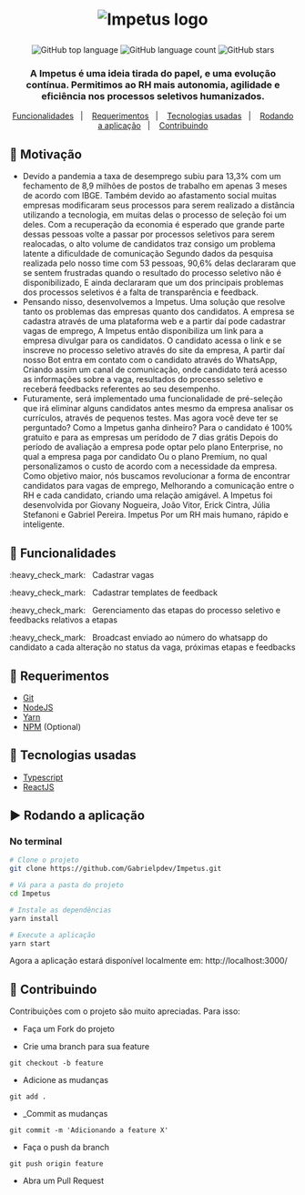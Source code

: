 <h1 align="center"> 

![Impetus logo](https://lh4.googleusercontent.com/FBLUWLTkPBzbUTpib4HENn9cc0R4fv9Vd1oVVOJYhVqKqN0B9HSlYG4Be1GtMms3-sXkseo2fJtKQVaoi2o=w1366-h635)

</h1>

<p align="center">
  <img alt="GitHub top language" src="https://img.shields.io/github/languages/top/Gabrielpdev/Impetus?style=flat-square&color=FF5844">
  <img alt="GitHub language count" src="https://img.shields.io/github/languages/count/Gabrielpdev/Impetus?style=flat-square&color=FF5844">
  <img alt="GitHub stars" src="https://img.shields.io/github/stars/Gabrielpdev/Impetus?style=flat-square&color=FF5844"> 
</p>

<h3 align="center"> A Impetus é uma ideia tirada do papel, e uma evolução contínua. Permitimos ao RH mais autonomia, agilidade e eficiência nos processos seletivos humanizados. </h3>

<p align="center">
  <a href="#bookmark-Funcionalidades">Funcionalidades</a>&nbsp;&nbsp;&nbsp;|&nbsp;&nbsp;&nbsp;
  <a href="#construction-Requerimentos">Requerimentos</a>&nbsp;&nbsp;&nbsp;|&nbsp;&nbsp;&nbsp;
  <a href="#rocket-Tecnologias-usadas">Tecnologias usadas</a>&nbsp;&nbsp;&nbsp;|&nbsp;&nbsp;&nbsp;
  <a href="#arrow_forward-Rodando-a-aplicação">Rodando a aplicação</a>&nbsp;&nbsp;&nbsp;|&nbsp;&nbsp;&nbsp;
  <a href="#rocket-Contribuindo">Contribuindo</a>
</p>

## :rotating_light: Motivação

- Devido a pandemia a taxa de desemprego subiu para 13,3% com um fechamento de 8,9 milhões de postos de trabalho em apenas 3 meses de acordo com IBGE.  Também devido ao afastamento social muitas empresas modificaram seus processos para serem realizado a distância utilizando a tecnologia, em muitas delas o processo de seleção foi um deles. Com a recuperação da economia é esperado que grande parte dessas pessoas volte a passar por processos seletivos para serem realocadas, o alto volume de candidatos traz consigo um problema latente a dificuldade de comunicação Segundo dados da pesquisa realizada pelo nosso time com 53 pessoas, 90,6% delas declararam que se sentem frustradas quando o resultado do processo seletivo não é disponibilizado, E ainda declararam que um dos principais problemas dos processos seletivos é a falta de transparência e feedback.
- Pensando nisso, desenvolvemos a Impetus. Uma solução que resolve tanto os problemas das empresas quanto dos candidatos. A empresa se cadastra através de uma plataforma web e a partir daí pode cadastrar vagas de emprego, A Impetus então disponibiliza um link para a empresa divulgar para os candidatos. O candidato acessa o link e se inscreve no processo seletivo através do site da empresa, A partir daí nosso Bot entra em contato com o candidato através do WhatsApp, Criando assim um canal de comunicação, onde candidato terá acesso as informações sobre a vaga, resultados do processo seletivo e receberá feedbacks referentes ao seu desempenho.
- Futuramente, será implementado uma funcionalidade de pré-seleção que irá eliminar alguns candidatos antes mesmo da empresa analisar os currículos, através de pequenos testes. Mas agora você deve ter se perguntado? Como a Impetus ganha dinheiro? Para o candidato é 100% gratuito e para as empresas um perídodo de 7 dias grátis Depois do período de avaliação a empresa pode optar pelo plano Enterprise, no qual a empresa paga por candidato Ou o plano Premium, no qual personalizamos o custo de acordo com a necessidade da empresa. Como objetivo maior, nós buscamos revolucionar a forma de encontrar candidatos para vagas de emprego, Melhorando a comunicação entre o RH e cada candidato, criando uma relação amigável. A Impetus foi desenvolvida por Giovany Nogueira, João Vitor, Erick Cintra, Júlia Stefanoni e Gabriel Pereira. Impetus Por um RH mais humano, rápido e inteligente.

## :bookmark: Funcionalidades
<p> :heavy_check_mark: &nbsp Cadastrar vagas </p>
<p> :heavy_check_mark: &nbsp Cadastrar templates de feedback </p>
<p> :heavy_check_mark: &nbsp Gerenciamento das etapas do processo seletivo e feedbacks relativos a etapas </p>
<p> :heavy_check_mark: &nbsp Broadcast enviado ao número do whatsapp do candidato a cada alteração no status da vaga, próximas etapas e feedbacks </p>

## :construction: Requerimentos 
 
- [Git](https://git-scm.com/)
- [NodeJS](https://nodejs.org/en/)
- [Yarn](https://yarnpkg.com/)
- [NPM](https://www.npmjs.com/) (Optional)

## :rocket: Tecnologias usadas

-  [Typescript](https://www.typescriptlang.org/)
-  [ReactJS](https://reactjs.org/)

## :arrow_forward: Rodando a aplicação

### No terminal 

```sh
# Clone o projeto
git clone https://github.com/Gabrielpdev/Impetus.git

# Vá para a pasta do projeto
cd Impetus

# Instale as dependências
yarn install

# Execute a aplicação
yarn start
```

Agora a aplicação estará disponível localmente em: http://localhost:3000/

## :rocket: Contribuindo

Contribuições com o projeto são muito apreciadas. Para isso:

- Faça um Fork do projeto

- Crie uma branch para sua feature
```
git checkout -b feature
```

- Adicione as mudanças
```
git add . 
```

- _Commit as mudanças 
```
git commit -m 'Adicionando a feature X'
```

- Faça o push da branch 
```
git push origin feature
```

- Abra um Pull Request
